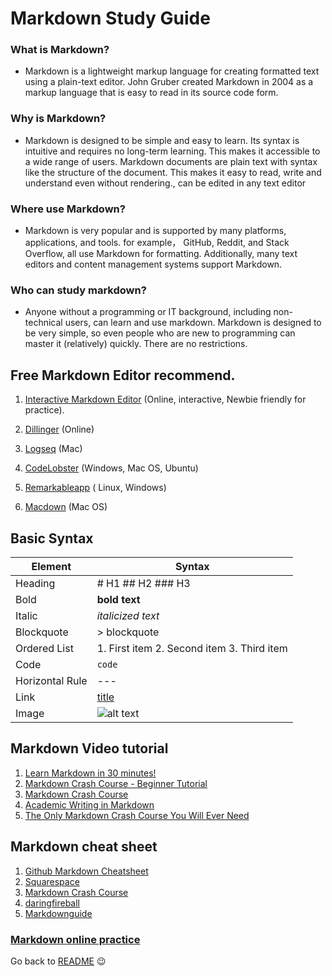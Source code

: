 # Markdown Study Guide

### What is Markdown? 
* Markdown is a lightweight markup language for creating formatted text using a plain-text editor. John Gruber created Markdown in 2004 as a markup language that is easy to read in its source code form.

### Why is Markdown?
* Markdown is designed to be simple and easy to learn. Its syntax is intuitive and requires no long-term learning. This makes it accessible to a wide range of users. Markdown documents are plain text with syntax like the structure of the document. This makes it easy to read, write and understand even without rendering., can be edited in any text editor

### Where use Markdown?
* Markdown is very popular and is supported by many platforms, applications, and tools. for example， GitHub, Reddit, and Stack Overflow, all use Markdown for formatting. Additionally, many text editors and content management systems support Markdown.

### Who can study markdown?
* Anyone without a programming or IT background, including non-technical users, can learn and use markdown. Markdown is designed to be very simple, so even people who are new to programming can master it (relatively) quickly. There are no restrictions.

## Free Markdown Editor recommend.

1. [Interactive Markdown Editor]( https://blog.webdevsimplified.com/2023-06/markdown-crash-course/#interactive-markdown-editor)  (Online, interactive, Newbie friendly for practice). 

2. [Dillinger](https://dillinger.io/) (Online)

3. [Logseq](https://logseq.com/) (Mac)

4. [CodeLobster](https://www.codelobster.com/download.html)
 (Windows, Mac OS, Ubuntu)

5. [Remarkableapp](https://remarkableapp.github.io/) ( Linux, Windows)

6. [Macdown](https://macdown.uranusjr.com/) (Mac OS)


## Basic Syntax

| Element | Syntax |
| ------ | ----------- |
| Heading   | # H1 ## H2 ### H3 |
| Bold    |  **bold text**  |
| Italic    | 	*italicized text* |
|Blockquote  |	> blockquote|
|Ordered List |	1. First item  2. Second item 3. Third item|
|Code	| `code`|
| Horizontal Rule |	---|
|Link |	[title](https://www.example.com)|
|Image	| ![alt text](image.jpg)|


## Markdown Video tutorial 
1. [Learn Markdown in 30 minutes!](https://www.youtube.com/watch?v=bTVIMt3XllM)
2. [Markdown Crash Course - Beginner Tutorial](https://www.youtube.com/watch?v=34_dRW42kYI)
3. [Markdown Crash Course](https://www.youtube.com/watch?v=HUBNt18RFbo)
4. [Academic Writing in Markdown](https://www.youtube.com/watch?v=hpAJMSS8pvs)
5. [The Only Markdown Crash Course You Will Ever Need](https://www.youtube.com/watch?v=_PPWWRV6gbA)

## Markdown cheat sheet
1. [Github Markdown Cheatsheet](https://github.com/adam-p/markdown-here/wiki/Markdown-Cheatsheet)
2. [Squarespace](https://support.squarespace.com/hc/en-us/articles/206543587-Markdown-cheat-sheet)
3. [Markdown Crash Course](https://blog.webdevsimplified.com/2023-06/markdown-crash-course/#interactive-markdown-editor)
4. [daringfireball](https://daringfireball.net/projects/markdown/)
5. [Markdownguide](https://www.markdownguide.org/cheat-sheet/)
### [Markdown online practice](https://www.markdowntutorial.com/)

Go back to [README](README.md) :wink:
